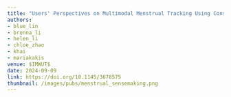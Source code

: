 ```yaml
---
title: "Users' Perspectives on Multimodal Menstrual Tracking Using Consumer Health Devices"
authors: 
- blue_lin
- brenna_li
- helen_li
- chloe_zhao
- khai
- mariakakis
venue: $IMWUT$
date: 2024-09-09
link: https://doi.org/10.1145/3678575
thumbnail: /images/pubs/menstrual_sensemaking.png
---
```

